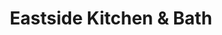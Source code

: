 ---
title: "Eastside Kitchen & Bath"
url: /eastpointe/eastside-kitchen-und-bath/
shop: Badezimmer
---